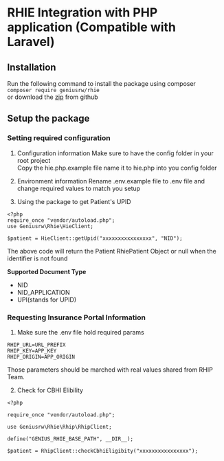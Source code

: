 # RHIE Integration with PHP application (Compatible with Laravel)

## Installation
Run the following command to install the package using composer\
`composer require geniusrw/rhie`\
or download the [zip](https://github.com/geniusrw/rhie/releases/latest) from github

## Setup the package

### Setting required configuration

1. Configuration information
Make sure to have the config folder in your root project\
Copy the hie.php.example file name it to hie.php into you config folder

2. Environment information
Rename .env.example file to .env file and change required values to match you setup

3. Using the package to get Patient's UPID

```
<?php
require_once "vendor/autoload.php";
use Geniusrw\Rhie\HieClient;

$patient = HieClient::getUpid("xxxxxxxxxxxxxxxx", "NID");
```
The above code will return the Patient RhiePatient Object or null when the identifier is not found

**Supported Document Type**
* NID
* NID_APPLICATION
* UPI(stands for UPID)

### Requesting Insurance Portal Information

1. Make sure the .env file hold required params

```
RHIP_URL=URL_PREFIX
RHIP_KEY=APP_KEY
RHIP_ORIGIN=APP_ORIGIN
```
Those parameters should be marched with real values shared from RHIP Team.

2. Check for CBHI Elibility

```
<?php

require_once "vendor/autoload.php";

use Geniusrw\Rhie\Rhip\RhipClient;

define("GENIUS_RHIE_BASE_PATH", __DIR__);

$patient = RhipClient::checkCbhiEligibity("xxxxxxxxxxxxxxxx");
```